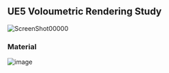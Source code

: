 ## UE5 Voloumetric Rendering Study

![ScreenShot00000](https://github.com/user-attachments/assets/49c66921-b5d0-4f26-a312-d0f110453ed7)

### Material

![image](https://github.com/user-attachments/assets/51cea6fa-c830-4fcd-9d60-fcbabb0f3f65)
